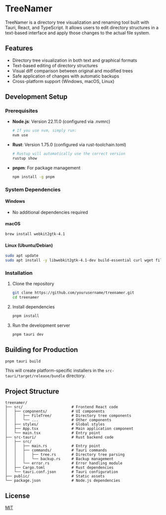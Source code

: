 # TreeNamer

TreeNamer is a directory tree visualization and renaming tool built with Tauri, React, and TypeScript. It allows users to edit directory structures in a text-based interface and apply those changes to the actual file system.

## Features

- Directory tree visualization in both text and graphical formats
- Text-based editing of directory structures
- Visual diff comparison between original and modified trees
- Safe application of changes with automatic backups
- Cross-platform support (Windows, macOS, Linux)

## Development Setup

### Prerequisites

- **Node.js**: Version 22.11.0 (configured via .nvmrc)

  ```bash
  # If you use nvm, simply run:
  nvm use
  ```

- **Rust**: Version 1.75.0 (configured via rust-toolchain.toml)

  ```bash
  # Rustup will automatically use the correct version
  rustup show
  ```

- **pnpm**: For package management

  ```bash
  npm install -g pnpm
  ```

### System Dependencies

#### Windows

- No additional dependencies required

#### macOS

```bash
brew install webkit2gtk-4.1
```

#### Linux (Ubuntu/Debian)

```bash
sudo apt update
sudo apt install -y libwebkit2gtk-4.1-dev build-essential curl wget file libssl-dev libgtk-3-dev libayatana-appindicator3-dev librsvg2-dev
```

### Installation

1. Clone the repository

   ```bash
   git clone https://github.com/yourusername/treenamer.git
   cd treenamer
   ```

2. Install dependencies

   ```bash
   pnpm install
   ```

3. Run the development server

   ```bash
   pnpm tauri dev
   ```

## Building for Production

```bash
pnpm tauri build
```

This will create platform-specific installers in the `src-tauri/target/release/bundle` directory.

## Project Structure

```
treenamer/
├── src/                      # Frontend React code
│   ├── components/           # UI components
│   │   ├── FileTree/         # Directory tree components
│   │   └── ...               # Other components
│   ├── styles/               # Global styles
│   ├── App.tsx               # Main application component
│   └── main.tsx              # Entry point
├── src-tauri/                # Rust backend code
│   ├── src/
│   │   ├── main.rs           # Entry point
│   │   ├── commands/         # Tauri commands
│   │   │   ├── tree.rs       # Directory tree parsing
│   │   │   └── backup.rs     # Backup management
│   │   └── error.rs          # Error handling module
│   ├── Cargo.toml            # Rust dependencies
│   └── tauri.conf.json       # Tauri configuration
├── public/                   # Static assets
└── package.json              # Node.js dependencies
```

## License

[MIT](LICENSE)
